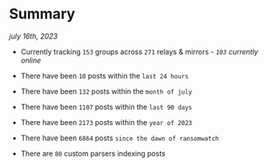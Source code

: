 
# Summary
_july 16th, 2023_

- Currently tracking `153` groups across `271` relays & mirrors - _`103` currently online_

- There have been `10` posts within the `last 24 hours`

- There have been `132` posts within the `month of july`

- There have been `1107` posts within the `last 90 days`

- There have been `2173` posts within the `year of 2023`

- There have been `6864` posts `since the dawn of ransomwatch`

- There are `80` custom parsers indexing posts
